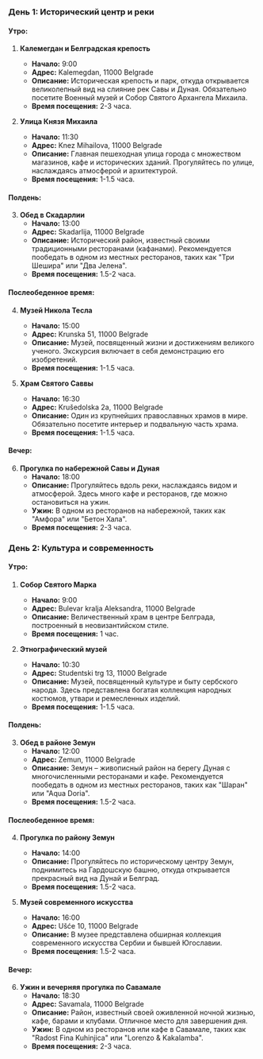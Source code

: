 

### День 1: Исторический центр и реки

#### Утро:

1. **Калемегдан и Белградская крепость**
   - **Начало:** 9:00
   - **Адрес:** Kalemegdan, 11000 Belgrade
   - **Описание:** Историческая крепость и парк, откуда открывается великолепный вид на слияние рек Савы и Дуная. Обязательно посетите Военный музей и Собор Святого Архангела Михаила.
   - **Время посещения:** 2-3 часа.

2. **Улица Князя Михаила**
   - **Начало:** 11:30
   - **Адрес:** Knez Mihailova, 11000 Belgrade
   - **Описание:** Главная пешеходная улица города с множеством магазинов, кафе и исторических зданий. Прогуляйтесь по улице, наслаждаясь атмосферой и архитектурой.
   - **Время посещения:** 1-1.5 часа.

#### Полдень:

3. **Обед в Скадарлии**
   - **Начало:** 13:00
   - **Адрес:** Skadarlija, 11000 Belgrade
   - **Описание:** Исторический район, известный своими традиционными ресторанами (кафанами). Рекомендуется пообедать в одном из местных ресторанов, таких как "Три Шешира" или "Два Јелена".
   - **Время посещения:** 1.5-2 часа.

#### Послеобеденное время:

4. **Музей Никола Тесла**
   - **Начало:** 15:00
   - **Адрес:** Krunska 51, 11000 Belgrade
   - **Описание:** Музей, посвященный жизни и достижениям великого ученого. Экскурсия включает в себя демонстрацию его изобретений.
   - **Время посещения:** 1-1.5 часа.

5. **Храм Святого Саввы**
   - **Начало:** 16:30
   - **Адрес:** Krušedolska 2a, 11000 Belgrade
   - **Описание:** Один из крупнейших православных храмов в мире. Обязательно посетите интерьер и подвальную часть храма.
   - **Время посещения:** 1-1.5 часа.

#### Вечер:

6. **Прогулка по набережной Савы и Дуная**
   - **Начало:** 18:00
   - **Описание:** Прогуляйтесь вдоль реки, наслаждаясь видом и атмосферой. Здесь много кафе и ресторанов, где можно остановиться на ужин.
   - **Ужин:** В одном из ресторанов на набережной, таких как "Амфора" или "Бетон Хала".
   - **Время посещения:** 2-3 часа.

### День 2: Культура и современность

#### Утро:

1. **Собор Святого Марка**
   - **Начало:** 9:00
   - **Адрес:** Bulevar kralja Aleksandra, 11000 Belgrade
   - **Описание:** Величественный храм в центре Белграда, построенный в неовизантийском стиле.
   - **Время посещения:** 1 час.

2. **Этнографический музей**
   - **Начало:** 10:30
   - **Адрес:** Studentski trg 13, 11000 Belgrade
   - **Описание:** Музей, посвященный культуре и быту сербского народа. Здесь представлена богатая коллекция народных костюмов, утвари и ремесленных изделий.
   - **Время посещения:** 1-1.5 часа.

#### Полдень:

3. **Обед в районе Земун**
   - **Начало:** 12:00
   - **Адрес:** Zemun, 11000 Belgrade
   - **Описание:** Земун – живописный район на берегу Дуная с многочисленными ресторанами и кафе. Рекомендуется пообедать в одном из местных ресторанов, таких как "Шаран" или "Аqua Doria".
   - **Время посещения:** 1.5-2 часа.

#### Послеобеденное время:

4. **Прогулка по району Земун**
   - **Начало:** 14:00
   - **Описание:** Прогуляйтесь по историческому центру Земун, поднимитесь на Гардошскую башню, откуда открывается прекрасный вид на Дунай и Белград.
   - **Время посещения:** 1.5-2 часа.

5. **Музей современного искусства**
   - **Начало:** 16:00
   - **Адрес:** Ušće 10, 11000 Belgrade
   - **Описание:** В музее представлена обширная коллекция современного искусства Сербии и бывшей Югославии.
   - **Время посещения:** 1.5-2 часа.

#### Вечер:

6. **Ужин и вечерняя прогулка по Савамале**
   - **Начало:** 18:30
   - **Адрес:** Savamala, 11000 Belgrade
   - **Описание:** Район, известный своей оживленной ночной жизнью, кафе, барами и клубами. Отличное место для завершения дня.
   - **Ужин:** В одном из ресторанов или кафе в Савамале, таких как "Radost Fina Kuhinjica" или "Lorenzo & Kakalamba".
   - **Время посещения:** 2-3 часа.

